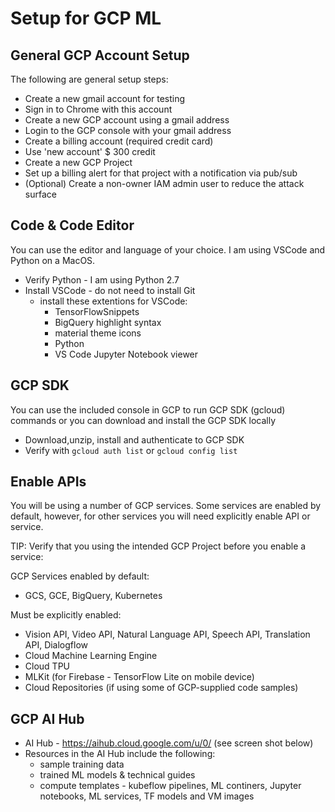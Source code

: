 # Setup for GCP ML

## General GCP Account Setup

The following are general setup steps:
- Create a new gmail account for testing
- Sign in to Chrome with this account
- Create a new GCP account using a gmail address
- Login to the GCP console with your gmail address
- Create a billing account (required credit card)
- Use 'new account' $ 300 credit
- Create a new GCP Project
- Set up a billing alert for that project with a notification via pub/sub
- (Optional) Create a non-owner IAM admin user to reduce the attack surface

## Code & Code Editor

You can use the editor and language of your choice.  I am using VSCode and Python on a MacOS.
- Verify Python - I am using Python 2.7
- Install VSCode - do not need to install Git
    - install these extentions for VSCode: 
        - TensorFlowSnippets
        - BigQuery highlight syntax
        - material theme icons
        - Python
        - VS Code Jupyter Notebook viewer

## GCP SDK 
 
 You can use the included console in GCP to run GCP SDK (gcloud) commands or you can download and install the GCP SDK locally

 - Download,unzip, install and authenticate to GCP SDK
 - Verify with `gcloud auth list` or `gcloud config list`

 ## Enable APIs

 You will be using a number of GCP services.  Some services are enabled by default, however, for other services you will need explicitly enable API or service.  

TIP: Verify that you using the intended GCP Project before you enable a service:

GCP Services enabled by default:
 - GCS, GCE, BigQuery, Kubernetes  

 Must be explicitly enabled:
 - Vision API, Video API, Natural Language API, Speech API, Translation API, Dialogflow
 - Cloud Machine Learning Engine
 - Cloud TPU
 - MLKit (for Firebase - TensorFlow Lite on mobile device)
 - Cloud Repositories (if using some of GCP-supplied code samples)
 
 ## GCP AI Hub
  - AI Hub - https://aihub.cloud.google.com/u/0/ (see screen shot below)
  - Resources in the AI Hub include the following:
    - sample training data
    - trained ML models & technical guides
    - compute templates - kubeflow pipelines, ML continers, Jupyter notebooks, ML services, TF models and VM images
